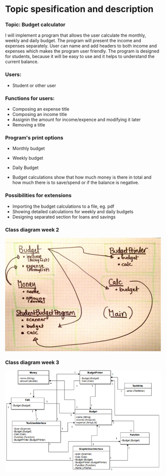 # Topic spesification and description

### Topic: Budget calculator

I will implement a program that allows the user calculate the monthly, weekly and daily budget. The program will present the income and expenses separately. User can name and add headers to both income and expenses which makes the program user friendly. The program is designed for students, because it will be easy to use and it helps to understand the current balance.

### Users:

- Student or other user

### Functions for users:

- Composing an expense title
- Composing an income title
- Assignin the amount for income/expence and modifying it later
- Removing a title

### Program's print options

- Monthly budget
- Weekly budget
- Daily Budget

- Budget calculations show that how much money is there in total and how much there is to save/spend or if the balance is negative.

### Possibilities for extensions

- Importing the budget calculations to a file, eg. pdf
- Showing detailed calculations for weekly and daily budgets
- Designing separated section for loans and savings

### Class diagram week 2

![Class diagram](/documentation/classDiagram.jpg)

### Class diagram week 3

![Class diagram](/documentation/classDiagramWeek3.png)
